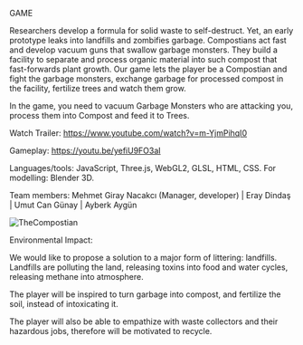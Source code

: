 GAME

 Researchers develop a formula for solid waste to self-destruct. Yet, an early prototype leaks into landfills and zombifies garbage. Compostians act fast and develop vacuum guns that swallow garbage monsters. They build a facility to separate and process organic material into such compost that fast-forwards plant growth.
Our game lets the player be a Compostian and fight the garbage monsters, exchange garbage for processed compost in the facility, fertilize trees and watch them grow.

In the game, you need to vacuum Garbage Monsters who are attacking you, process them into Compost and feed it to Trees.


Watch Trailer:  https://www.youtube.com/watch?v=m-YjmPihqI0

Gameplay:  https://youtu.be/yefiU9FO3aI


Languages/tools: JavaScript, Three.js, WebGL2, GLSL, HTML, CSS. For modelling: Blender 3D.


Team members: 
  Mehmet Giray Nacakcı (Manager, developer)
  | Eray Dindaş
  | Umut Can Günay
  | Ayberk Aygün


![TheCompostian](https://user-images.githubusercontent.com/56702583/154808630-0821f442-3981-43f4-8cb6-d53a996a2e91.png)


Environmental Impact: 

  We would like to propose a solution to a major form of littering: landfills. Landfills are polluting the land, releasing toxins into food and water cycles, releasing methane into atmosphere.  

  The player will be inspired to turn garbage into compost, and fertilize the soil, instead of intoxicating it.
  
  The player will also be able to empathize with waste collectors and their hazardous jobs, therefore will be motivated to recycle. 
